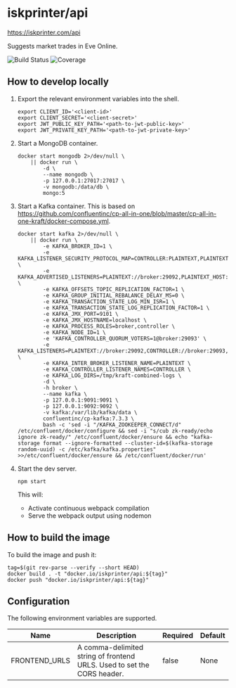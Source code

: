 # iskprinter/api
https://iskprinter.com/api

Suggests market trades in Eve Online.

![Build Status](https://iskprinter.com/jenkins/buildStatus/icon?job=api%2Fmain)
![Coverage](https://img.shields.io/badge/dynamic/json?label=coverage&query=%24.results.elements%5B%3F%28%40.name%20%3D%3D%20%27Conditional%27%29%5D.ratio&suffix=%20branch%25&url=https%3A%2F%2Fiskprinter.com%2Fjenkins%2Fjob%2Fapi%2Fjob%2Fmain%2FlastBuild%2Fcoverage%2Fresult%2Fapi%2Fjson%3Fdepth%3D1)

## How to develop locally

1. Export the relevant environment variables into the shell.
    ```
    export CLIENT_ID='<client-id>'
    export CLIENT_SECRET='<client-secret>'
    export JWT_PUBLIC_KEY_PATH='<path-to-jwt-public-key>'
    export JWT_PRIVATE_KEY_PATH='<path-to-jwt-private-key>'
    ```

1. Start a MongoDB container.
    ```
    docker start mongodb 2>/dev/null \
        || docker run \
            -d \
            --name mongodb \
            -p 127.0.0.1:27017:27017 \
            -v mongodb:/data/db \
            mongo:5
    ```

1. Start a Kafka container. This is based on https://github.com/confluentinc/cp-all-in-one/blob/master/cp-all-in-one-kraft/docker-compose.yml.
    ```
    docker start kafka 2>/dev/null \
        || docker run \
            -e KAFKA_BROKER_ID=1 \
            -e KAFKA_LISTENER_SECURITY_PROTOCOL_MAP=CONTROLLER:PLAINTEXT,PLAINTEXT:PLAINTEXT,PLAINTEXT_HOST:PLAINTEXT \
            -e KAFKA_ADVERTISED_LISTENERS=PLAINTEXT://broker:29092,PLAINTEXT_HOST://localhost:9092 \
            -e KAFKA_OFFSETS_TOPIC_REPLICATION_FACTOR=1 \
            -e KAFKA_GROUP_INITIAL_REBALANCE_DELAY_MS=0 \
            -e KAFKA_TRANSACTION_STATE_LOG_MIN_ISR=1 \
            -e KAFKA_TRANSACTION_STATE_LOG_REPLICATION_FACTOR=1 \
            -e KAFKA_JMX_PORT=9101 \
            -e KAFKA_JMX_HOSTNAME=localhost \
            -e KAFKA_PROCESS_ROLES=broker,controller \
            -e KAFKA_NODE_ID=1 \
            -e 'KAFKA_CONTROLLER_QUORUM_VOTERS=1@broker:29093' \
            -e KAFKA_LISTENERS=PLAINTEXT://broker:29092,CONTROLLER://broker:29093,PLAINTEXT_HOST://0.0.0.0:9092 \
            -e KAFKA_INTER_BROKER_LISTENER_NAME=PLAINTEXT \
            -e KAFKA_CONTROLLER_LISTENER_NAMES=CONTROLLER \
            -e KAFKA_LOG_DIRS=/tmp/kraft-combined-logs \
            -d \
            -h broker \
            --name kafka \
            -p 127.0.0.1:9091:9091 \
            -p 127.0.0.1:9092:9092 \
            -v kafka:/var/lib/kafka/data \
            confluentinc/cp-kafka:7.3.3 \
            bash -c 'sed -i "/KAFKA_ZOOKEEPER_CONNECT/d" /etc/confluent/docker/configure && sed -i "s/cub zk-ready/echo ignore zk-ready/" /etc/confluent/docker/ensure && echo "kafka-storage format --ignore-formatted --cluster-id=$(kafka-storage random-uuid) -c /etc/kafka/kafka.properties" >>/etc/confluent/docker/ensure && /etc/confluent/docker/run'
    ```

1. Start the dev server.
    ```
    npm start
    ```
    This will:
    * Activate continuous webpack compilation
    * Serve the webpack output using nodemon

## How to build the image

To build the image and push it:
```
tag=$(git rev-parse --verify --short HEAD)
docker build . -t "docker.io/iskprinter/api:${tag}"
docker push "docker.io/iskprinter/api:${tag}"
```

## Configuration

The following environment variables are supported.

| Name | Description | Required | Default |
| --- | --- | --- | --- |
| FRONTEND_URLS | A comma-delimited string of frontend URLS. Used to set the CORS header. | false | None |
